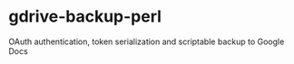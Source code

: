 gdrive-backup-perl
==================

OAuth authentication, token serialization and scriptable backup to Google Docs 